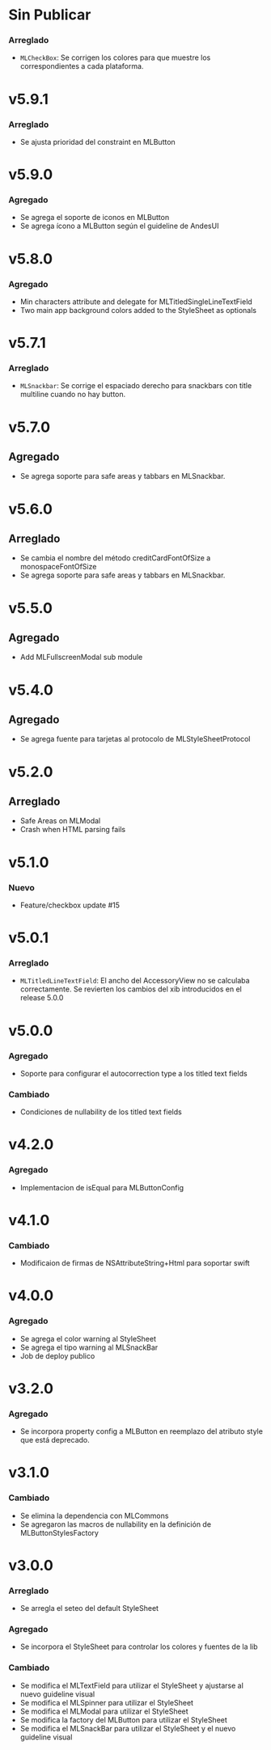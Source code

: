 # Sin Publicar
### Arreglado
- `MLCheckBox`: Se corrigen los colores para que muestre los correspondientes a cada plataforma.  

# v5.9.1
### Arreglado
- Se ajusta prioridad del constraint en MLButton 

# v5.9.0
### Agregado
- Se agrega el soporte de iconos en MLButton
- Se agrega ícono a MLButton según el guideline de AndesUI

# v5.8.0
### Agregado
- Min characters attribute and delegate for MLTitledSingleLineTextField
- Two main app background colors added to the StyleSheet as optionals

# v5.7.1
### Arreglado
- `MLSnackbar`: Se corrige el espaciado derecho para snackbars con title multiline cuando no hay button.

# v5.7.0
## Agregado
- Se agrega soporte para safe areas y tabbars en MLSnackbar.

# v5.6.0
## Arreglado
- Se cambia el nombre del método creditCardFontOfSize a monospaceFontOfSize
- Se agrega soporte para safe areas y tabbars en MLSnackbar.

# v5.5.0
## Agregado
- Add MLFullscreenModal sub module

# v5.4.0
## Agregado
- Se agrega fuente para tarjetas al protocolo de MLStyleSheetProtocol

# v5.2.0
## Arreglado
- Safe Areas on MLModal
- Crash when HTML parsing fails

# v5.1.0
### Nuevo
- Feature/checkbox update #15

# v5.0.1
### Arreglado
- `MLTitledLineTextField`: El ancho del AccessoryView no se calculaba correctamente. Se revierten los cambios del xib introducidos en el release 5.0.0

# v5.0.0
### Agregado
- Soporte para configurar el autocorrection type a los titled text fields

### Cambiado
- Condiciones de nullability de los titled text fields

# v4.2.0
### Agregado
- Implementacion de isEqual para MLButtonConfig

# v4.1.0
### Cambiado
- Modificaion de firmas de NSAttributeString+Html para soportar swift

# v4.0.0
### Agregado
- Se agrega el color warning al StyleSheet
- Se agrega el tipo warning al MLSnackBar
- Job de deploy publico

# v3.2.0
### Agregado
- Se incorpora property config a MLButton en reemplazo del atributo style que está deprecado.

# v3.1.0

### Cambiado
- Se elimina la dependencia con MLCommons
- Se agregaron las macros de nullability en la definición de MLButtonStylesFactory

# v3.0.0

### Arreglado
- Se arregla el seteo del default StyleSheet

### Agregado
- Se incorpora el StyleSheet para controlar los colores y fuentes de la lib

### Cambiado
- Se modifica el MLTextField para utilizar el StyleSheet y ajustarse al nuevo guideline visual
- Se modifica el MLSpinner para utilizar el StyleSheet
- Se modifica el MLModal para utilizar el StyleSheet
- Se modifica la factory del MLButton para utilizar el StyleSheet
- Se modifica el MLSnackBar para utilizar el StyleSheet y el nuevo guideline visual
